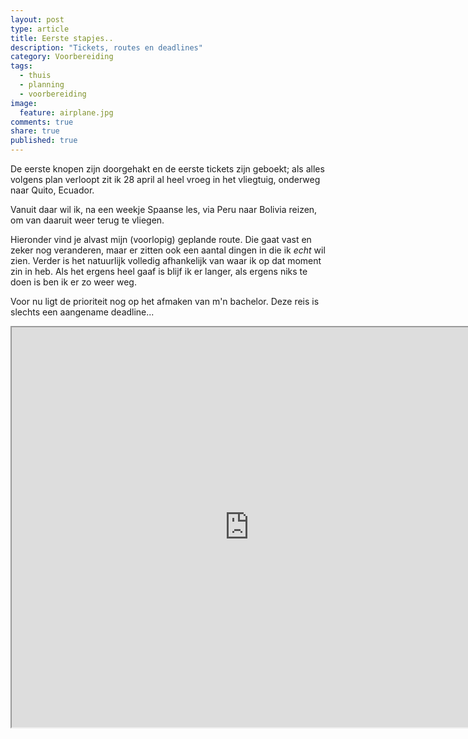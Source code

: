 ```yaml
---
layout: post
type: article
title: Eerste stapjes..
description: "Tickets, routes en deadlines"
category: Voorbereiding
tags: 
  - thuis
  - planning
  - voorbereiding
image: 
  feature: airplane.jpg
comments: true
share: true
published: true
---
```


De eerste knopen zijn doorgehakt en de eerste tickets zijn geboekt; als alles volgens plan verloopt zit ik 28 april al heel vroeg in het vliegtuig, onderweg naar Quito, Ecuador.  

Vanuit daar wil ik, na een weekje Spaanse les, via Peru naar Bolivia reizen, om van daaruit weer terug te vliegen. 

Hieronder vind je alvast mijn (voorlopig) geplande route. Die gaat vast en zeker nog veranderen, maar er zitten ook een aantal dingen in die ik _echt_ wil zien. Verder is het natuurlijk volledig afhankelijk van waar ik op dat moment zin in heb. Als het ergens heel gaaf is blijf ik er langer, als ergens niks te doen is ben ik er zo weer weg.

Voor nu ligt de prioriteit nog op het afmaken van m'n bachelor. Deze reis is slechts een aangename deadline...

<iframe src="https://mapsengine.google.com/map/u/0/embed?mid=zqhM4S9nvt8Y.ksG4epeEROcE" width="760" height="640"></iframe>
